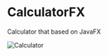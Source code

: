 # CalculatorFX
Calculator that based on JavaFX


![Calculator](https://user-images.githubusercontent.com/48446783/58039176-9afb7080-7b3a-11e9-9324-70da60280ef1.png)
